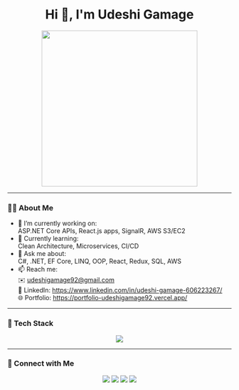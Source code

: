 <h1 align="center">
  Hi 👋, I'm Udeshi Gamage
</h1>



<p align="center">
  <img src="https://media.giphy.com/media/qgQUggAC3Pfv687qPC/giphy.gif" width="350" />
</p>

---

### 👨‍💻 About Me

- 🔭 I’m currently working on:  
  ASP.NET Core APIs, React.js apps, SignalR, AWS S3/EC2  
- 🌱 Currently learning:  
  Clean Architecture, Microservices, CI/CD  
- 💬 Ask me about:  
  C#, .NET, EF Core, LINQ, OOP, React, Redux, SQL, AWS  
- 📫 Reach me:  
  ✉️ udeshigamage92@gmail.com  
  🔗 LinkedIn: https://www.linkedin.com/in/udeshi-gamage-606223267/  
  🌐 Portfolio: https://portfolio-udeshigamage92.vercel.app/  

---

### 🚀 Tech Stack

<p align="center">
  <img src="https://skillicons.dev/icons?i=dotnet,react,redux,cs,aws,mysql,postgres,html,css,js,ts,git,github,vscode" />
</p>

---

### 🔗 Connect with Me

<p align="center">
  <a href="https://linkedin.com/in/udeshi-gamage-606223267"><img src="https://img.shields.io/badge/LinkedIn-blue?style=for-the-badge&logo=linkedin&logoColor=white"/></a>
  <a href="https://github.com/udeshigamage"><img src="https://img.shields.io/badge/GitHub-black?style=for-the-badge&logo=github"/></a>
  <a href="mailto:udeshigamage92@gmail.com"><img src="https://img.shields.io/badge/Gmail-red?style=for-the-badge&logo=gmail&logoColor=white"/></a>
  <a href="https://portfolio-udeshigamage92.vercel.app/"><img src="https://img.shields.io/badge/Portfolio-000?style=for-the-badge&logo=vercel&logoColor=white"/></a>
</p>
